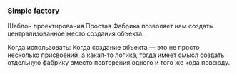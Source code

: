 ### Simple factory

Шаблон проектирования Простая Фабрика позволяет нам создать централизованное место создания объекта.

Когда использовать: Когда создание объекта — это не просто несколько присвоений, а какая-то логика, тогда имеет смысл создать отдельную фабрику вместо повторения одного и того же кода повсюду.